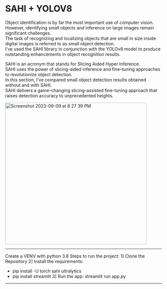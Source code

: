 # SAHI + YOLOV8

Object identification is by far the most important use of computer vision.\
However, identifying small objects and inference on large images remain significant challenges.\
The task of recognizing and localizing objects that are small in size inside digital images is referred to as small object detection.\
I've used the SAHI library in conjunction with the YOLOv8 model to produce outstanding enhancements in object recognition results.

SAHI is an acronym that stands for Slicing Aided Hyper Inference.\
SAHI uses the power of slicing-aided inference and fine-tuning approaches to revolutionize object detection.\
In this section, I've compared small object detection results obtained without and with SAHI.\
SAHI delivers a game-changing slicing-assisted fine-tuning approach that raises detection accuracy to unprecedented heights.


<img width="455" alt="Screenshot 2023-09-09 at 8 27 39 PM" src="https://github.com/RATHOD-SHUBHAM/DeepLearning/assets/58945964/cad70356-3256-402e-a1fe-199f41f1c570">

---
Create a VENV with python 3.8
Steps to run the project:
1] Clone the Repository
2] Install the requirements:
  * pip install -U torch sahi ultralytics
  * pip install streamlit
3] Run the app: streamlit run app.py

---
